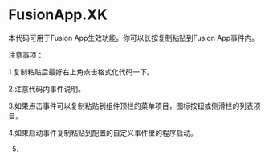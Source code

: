 # FusionApp.XK
本代码可用于Fusion App生效功能。你可以长按复制粘贴到Fusion App事件内。


注意事项： 

1.复制粘贴后最好右上角点击格式化代码一下。

2.注意代码内事件说明。

3.如果点击事件可以复制粘贴到组件顶栏的菜单项目，图标按钮或侧滑栏的列表项目。

4.如果启动事件复制粘贴到配置的自定义事件里的程序启动。

5.

